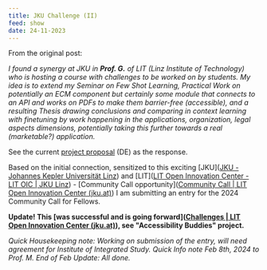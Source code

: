 ```yaml
---
title: JKU Challenge (II)
feed: show
date: 24-11-2023
---
```

From the original post:

*I found a synergy at JKU in **Prof. G.** of LIT (Linz Institute of Technology) who is hosting a course with challenges to be worked on by students. My idea is to extend my Seminar on Few Shot Learning, Practical Work on potentially an ECM component but certainly some module that connects to an API and works on PDFs to make them barrier-free (accessible), and a resulting Thesis drawing conclusions and comparing in context learning with finetuning by work happening in the applications, organization, legal aspects dimensions, potentially taking this further towards a real (marketable?) application.*

See the current [project proposal](https://github.com/heseltime/heseltime.github.io/blob/e10cc293c4ef0854b5a62fb7f8643861ba82155b/assets/pdf/JKU_CommunityCall_Antrag_Final_Rework.pdf) (DE) as the response.

Based on the initial connection, sensitized to this exciting [JKU]([JKU - Johannes Kepler Universität Linz](https://www.jku.at/)) and [LIT]([LIT Open Innovation Center - LIT OIC | JKU Linz](https://www.jku.at/lit-open-innovation-center/)) - [Community Call opportunity]([Community Call | LIT Open Innovation Center (jku.at)](https://www.jku.at/lit-open-innovation-center/open-innovation-in-science/community-call/)) I am submitting an entry for the 2024 Community Call for Fellows.

**Update! This [was successful and is going forward]([Challenges | LIT Open Innovation Center (jku.at)](https://www.jku.at/lit-open-innovation-center/open-innovation-in-science/community-call/challenges/)), see "Accessibility Buddies" project.**

*Quick Housekeeping note: Working on submission of the entry, will need agreement for Institute of Integrated Study. Quick Info note Feb 8th, 2024 to Prof. M. End of Feb Update: All done.*